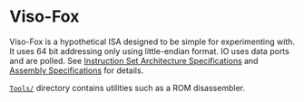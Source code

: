 # Viso-Fox

Viso-Fox is a hypothetical ISA designed to be simple for experimenting with. It uses 64 bit addressing only using little-endian format. IO uses data ports and are polled.
See [Instruction Set Architecture Specifications](isa.md) and [Assembly Specifications](assembly.md) for details.

[`Tools/`](tools/) directory contains utilities such as a ROM disassembler.

